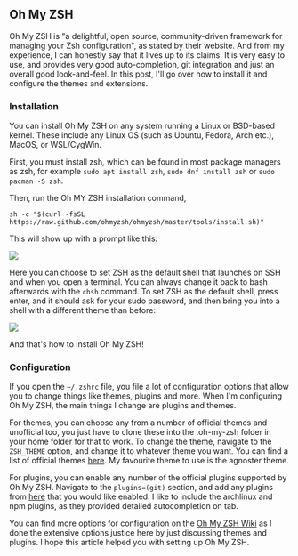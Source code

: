 ## Oh My ZSH

Oh My ZSH is "a delightful, open source, community-driven framework for managing your Zsh configuration", as stated by their website. And from my experience, I can honestly say that it lives up to its claims. It is very easy to use, and provides very good auto-completion, git integration and just an overall good look-and-feel. In this post, I'll go over how to install it and configure the themes and extensions.

### Installation

You can install Oh My ZSH on any system running a Linux or BSD-based kernel. These include any Linux OS (such as Ubuntu, Fedora, Arch etc.), MacOS, or WSL/CygWin.

First, you must install zsh, which can be found in most package managers as zsh, for example `sudo apt install zsh`, `sudo dnf install zsh` or `sudo pacman -S zsh`.

Then, run the Oh MY ZSH installation command,

```
sh -c "$(curl -fsSL https://raw.github.com/ohmyzsh/ohmyzsh/master/tools/install.sh)"
```

This will show up with a prompt like this:

![](https://i.imgur.com/ME1OXkM.png)

Here you can choose to set ZSH as the default shell that launches on SSH and when you open a terminal. You can always change it back to bash afterwards with the `chsh` command.
To set ZSH as the default shell, press enter, and it should ask for your sudo password, and then bring you into a shell with a different theme than before:

![](https://i.imgur.com/dEQVZ48.png)

And that's how to install Oh My ZSH!

### Configuration

If you open the `~/.zshrc` file, you file a lot of configuration options that allow you to change things like themes, plugins and more. When I'm configuring Oh My ZSH, the main things I change are plugins and themes.

For themes, you can choose any from a number of official themes and unofficial too, you just have to clone these into the .oh-my-zsh folder in your home folder for that to work. To change the theme, navigate to the `ZSH_THEME` option, and change it to whatever theme you want. You can find a list of official themes [here](https://github.com/ohmyzsh/ohmyzsh/wiki/Themes). My favourite theme to use is the agnoster theme.

For plugins, you can enable any number of the official plugins supported by Oh My ZSH. Navigate to the `plugins=(git)` section, and add any plugins from [here](https://github.com/ohmyzsh/ohmyzsh/wiki/Plugins) that you would like enabled. I like to include the archlinux and npm plugins, as they provided detailed autocompletion on tab.

You can find more options for configuration on the [Oh My ZSH Wiki](https://github.com/ohmyzsh/ohmyzsh/wiki) as I done the extensive options justice here by just discussing themes and plugins. I hope this article helped you with setting up Oh My ZSH.
